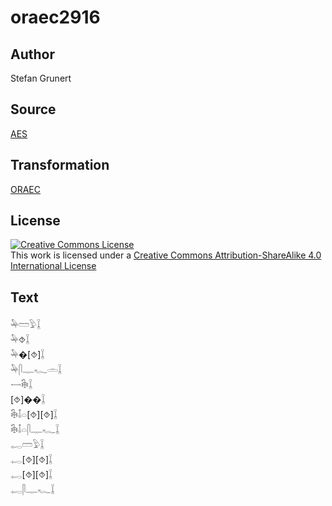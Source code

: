 # oraec2916

## Author

Stefan Grunert

## Source

[AES](https://github.com/simondschweitzer/aes)

## Transformation

[ORAEC](https://oraec.github.io/)

## License

<a rel="license" href="http://creativecommons.org/licenses/by-sa/4.0/"><img alt="Creative Commons License" style="border-width:0" src="https://i.creativecommons.org/l/by-sa/4.0/88x31.png" /></a><br />This work is licensed under a <a rel="license" href="http://creativecommons.org/licenses/by-sa/4.0/">Creative Commons Attribution-ShareAlike 4.0 International License</a>

## Text

𓅆𓏠𓅱𓆼<br>
𓅆⯑𓆼<br>
𓅆�[⯑]𓆼<br>
𓅆𓋴𓊃𓆑𓏛𓆼<br>
𓌕𓇗𓆼<br>
[⯑]��𓆼<br>
𓇗𓄤𓏏[⯑][⯑]𓆼<br>
𓇗𓄤𓏏𓋴𓊃𓆑𓆼<br>
𓉻𓏠𓅱𓆼<br>
𓉻[⯑][⯑]𓆼<br>
𓉻[⯑][⯑]𓆼<br>
𓉻𓋴𓊃𓆑𓆼<br>
